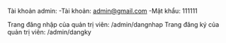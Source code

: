 Tài khoản admin:
-Tài khoản: admin@gmail.com
-Mật khẩu: 111111

Trang đăng nhập của quản trị viên:
/admin/dangnhap
Trang đăng ký của quản trị viên:
/admin/dangky


